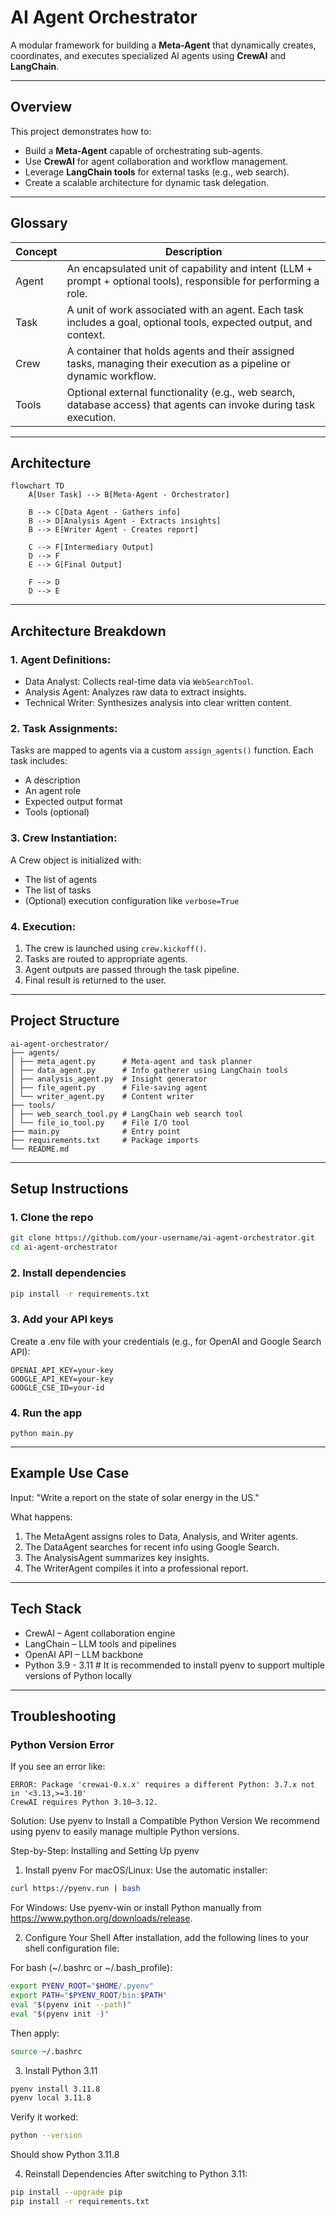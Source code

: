 #  AI Agent Orchestrator

A modular framework for building a **Meta-Agent** that dynamically creates, coordinates, and executes specialized AI agents using **CrewAI** and **LangChain**.

---

##  Overview

This project demonstrates how to:
- Build a **Meta-Agent** capable of orchestrating sub-agents.
- Use **CrewAI** for agent collaboration and workflow management.
- Leverage **LangChain tools** for external tasks (e.g., web search).
- Create a scalable architecture for dynamic task delegation.

---

## Glossary
| Concept |	Description |
|---------|-------------|
| Agent   |	An encapsulated unit of capability and intent (LLM + prompt + optional tools), responsible for performing a role. |
| Task    |	A unit of work associated with an agent. Each task includes a goal, optional tools, expected output, and context. |
| Crew    |	A container that holds agents and their assigned tasks, managing their execution as a pipeline or dynamic workflow. |
| Tools   |	Optional external functionality (e.g., web search, database access) that agents can invoke during task execution. |

---

##  Architecture
```mermaid
flowchart TD
    A[User Task] --> B[Meta-Agent - Orchestrator]

    B --> C[Data Agent - Gathers info]
    B --> D[Analysis Agent - Extracts insights]
    B --> E[Writer Agent - Creates report]

    C --> F[Intermediary Output]
    D --> F
    E --> G[Final Output]

    F --> D
    D --> E

```

---

## Architecture Breakdown

### 1. Agent Definitions:
* Data Analyst: Collects real-time data via `WebSearchTool`.
* Analysis Agent: Analyzes raw data to extract insights.
* Technical Writer: Synthesizes analysis into clear written content.

### 2. Task Assignments:
Tasks are mapped to agents via a custom `assign_agents()` function. Each task includes:
* A description
* An agent role
* Expected output format
* Tools (optional)

### 3. Crew Instantiation:
A Crew object is initialized with:
* The list of agents
* The list of tasks
* (Optional) execution configuration like `verbose=True`

### 4. Execution:
1. The crew is launched using `crew.kickoff()`.
2. Tasks are routed to appropriate agents.
3. Agent outputs are passed through the task pipeline.
4. Final result is returned to the user.

---

##  Project Structure
```
ai-agent-orchestrator/
├── agents/
│ ├── meta_agent.py      # Meta-agent and task planner
│ ├── data_agent.py      # Info gatherer using LangChain tools
│ ├── analysis_agent.py  # Insight generator
│ ├── file_agent.py      # File-saving agent
│ └── writer_agent.py    # Content writer
├── tools/
│ ├── web_search_tool.py # LangChain web search tool
│ └── file_io_tool.py    # File I/O tool
├── main.py              # Entry point
├── requirements.txt     # Package imports
└── README.md
```

---

##  Setup Instructions

### 1. Clone the repo
```bash
git clone https://github.com/your-username/ai-agent-orchestrator.git
cd ai-agent-orchestrator
```

### 2. Install dependencies
```bash
pip install -r requirements.txt
```

### 3. Add your API keys
Create a .env file with your credentials (e.g., for OpenAI and Google Search API):

```
OPENAI_API_KEY=your-key
GOOGLE_API_KEY=your-key
GOOGLE_CSE_ID=your-id
```

### 4. Run the app
```
python main.py
```

---

## Example Use Case
Input: "Write a report on the state of solar energy in the US."

What happens:
1. The MetaAgent assigns roles to Data, Analysis, and Writer agents.
2. The DataAgent searches for recent info using Google Search.
3. The AnalysisAgent summarizes key insights.
4. The WriterAgent compiles it into a professional report.

---

## Tech Stack
* CrewAI – Agent collaboration engine
* LangChain – LLM tools and pipelines
* OpenAI API – LLM backbone
* Python 3.9 - 3.11 # It is recommended to install pyenv to support multiple versions of Python locally

---

## Troubleshooting
### Python Version Error
If you see an error like:

```
ERROR: Package 'crewai-0.x.x' requires a different Python: 3.7.x not in '<3.13,>=3.10'
CrewAI requires Python 3.10–3.12.
```

Solution: Use pyenv to Install a Compatible Python Version
We recommend using pyenv to easily manage multiple Python versions.

Step-by-Step: Installing and Setting Up pyenv
1. Install pyenv
For macOS/Linux:
Use the automatic installer:

```bash
curl https://pyenv.run | bash
```
For Windows:
Use pyenv-win or install Python manually from https://www.python.org/downloads/release.

2. Configure Your Shell
After installation, add the following lines to your shell configuration file:

For bash (~/.bashrc or ~/.bash_profile):
```bash
export PYENV_ROOT="$HOME/.pyenv"
export PATH="$PYENV_ROOT/bin:$PATH"
eval "$(pyenv init --path)"
eval "$(pyenv init -)"
```

Then apply:

```bash
source ~/.bashrc
```

3. Install Python 3.11
```bash
pyenv install 3.11.8
pyenv local 3.11.8
```

Verify it worked:

```bash
python --version
```
Should show Python 3.11.8

4. Reinstall Dependencies
After switching to Python 3.11:

```bash
pip install --upgrade pip
pip install -r requirements.txt
```


